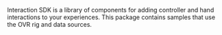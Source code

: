 Interaction SDK is a library of components for adding controller and hand interactions to your experiences. This package contains samples that use the OVR rig and data sources.
